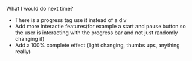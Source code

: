 What I would do next time?

  - There is a progress tag use it instead of a div
  - Add more interactie features(for example a start and pause button so the user is interacting with the progress bar and not just randomly changing it)
  - Add a 100% complete effect (light changing, thumbs ups, anything really)
  